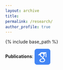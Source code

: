 ```yaml
---
layout: archive
title: 
permalink: /research/
author_profile: true
---
```

{% include base_path %}

**Publications**: [<img align="center" src= "/images/Scholar-icon.png" height="50">](https://scholar.google.com/citations?user=PY1Cb7MAAAAJ&hl=en)


